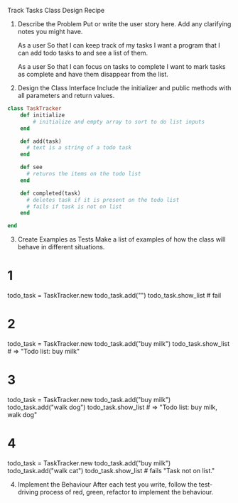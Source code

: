 Track Tasks Class Design Recipe
1. Describe the Problem
Put or write the user story here. Add any clarifying notes you might have.

    As a user
    So that I can keep track of my tasks
    I want a program that I can add todo tasks to and see a list of them.
    
    As a user
    So that I can focus on tasks to complete
    I want to mark tasks as complete and have them disappear from the list.

2. Design the Class Interface
Include the initializer and public methods with all parameters and return values.

```ruby
class TaskTracker 
    def initialize
        # initialize and empty array to sort to do list inputs
    end

    def add(task)
      # text is a string of a todo task
    end

    def see
      # returns the items on the todo list
    end

    def completed(task)
      # deletes task if it is present on the todo list
      # fails if task is not on list
    end

end
``` 

3. Create Examples as Tests
Make a list of examples of how the class will behave in different situations.

# 1
todo_task = TaskTracker.new
todo_task.add("")
todo_task.show_list # fail

# 2
todo_task = TaskTracker.new
todo_task.add("buy milk")
todo_task.show_list # => "Todo list: buy milk"

# 3
todo_task = TaskTracker.new
todo_task.add("buy milk")
todo_task.add("walk dog")
todo_task.show_list # => "Todo list: buy milk, walk dog"

# 4
todo_task = TaskTracker.new
todo_task.add("buy milk")
todo_task.add("walk cat")
todo_task.show_list # fails "Task not on list."


4. Implement the Behaviour
After each test you write, follow the test-driving process of red, green, refactor to implement the behaviour.